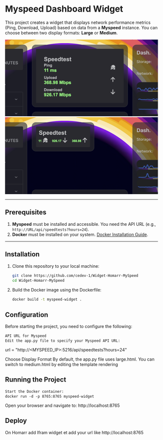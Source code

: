 # Myspeed Dashboard Widget

This project creates a widget that displays network performance metrics (Ping, Download, Upload) based on data from a **Myspeed** instance. You can choose between two display formats: **Large** or **Medium**.

![Myspeed Dashboard Widget](./exemple/large.PNG) ![Myspeed Dashboard Widget](./exemple/medium.png)

---

## Prerequisites

1. **Myspeed** must be installed and accessible. You need the API URL (e.g., `http://URL/api/speedtests?hours=24`).
2. **Docker** must be installed on your system. [Docker Installation Guide](https://docs.docker.com/get-docker/).

---

## Installation

1. Clone this repository to your local machine:
   ```bash
   git clone https://github.com/cedev-1/Widget-Homarr-MySpeed
   cd Widget-Homarr-MySpeed
    ```

2. Build the Docker image using the Dockerfile:
    ```bash
    docker build -t myspeed-widget .
    ```

## Configuration

Before starting the project, you need to configure the following:

    API URL for Myspeed
    Edit the app.py file to specify your Myspeed API URL:

url = "http://<MYSPEED_IP>:5216/api/speedtests?hours=24"

Choose Display Format
By default, the app.py file uses large.html. You can switch to medium.html by editing the template rendering

## Running the Project

    Start the Docker container:
    docker run -d -p 8765:8765 myspeed-widget

Open your browser and navigate to:
http://localhost:8765


## Deploy

On Homarr add Ifram widget et add your url like http://localhost:8765
